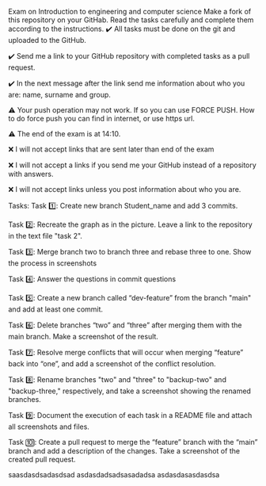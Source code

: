 Exam on Introduction to engineering and computer science
Make a fork of this repository on your GitHab. Read the tasks carefully and complete them according to the instructions.
✔️ All tasks must be done on the git and uploaded to the GitHub.

✔️ Send me a link to your GitHub repository with completed tasks as a pull request.

✔️ In the next message after the link send me information about who you are: name, surname and group.

⚠️ Your push operation may not work. If so you can use FORCE PUSH. How to do force push you can find in internet, or use https url.

⚠️ The end of the exam is at 14:10.

❌ I will not accept links that are sent later than end of the exam

❌ I will not accept a links if you send me your GitHub instead of a repository with answers.

❌ I will not accept links unless you post information about who you are.

Tasks:
Task 1️⃣: Create new branch Student_name and add 3 commits.

Task 2️⃣: Recreate the graph as in the picture. Leave a link to the repository in the text file "task 2".

Task 3️⃣: Merge branch two to branch three and rebase three to one. Show the process in screenshots

Task 4️⃣: Answer the questions in commit questions

Task 5️⃣: Create a new branch called “dev-feature” from the branch "main" and add at least one commit.

Task 6️⃣: Delete branches “two” and “three” after merging them with the main branch. Make a screenshot of the result.

Task 7️⃣: Resolve merge conflicts that will occur when merging “feature” back into “one”, and add a screenshot of the conflict resolution.

Task 8️⃣: Rename branches "two" and "three" to "backup-two" and "backup-three," respectively, and take a screenshot showing the renamed branches.

Task 9️⃣: Document the execution of each task in a README file and attach all screenshots and files.

Task 🔟: Create a pull request to merge the “feature” branch with the “main” branch and add a description of the changes. Take a screenshot of the created pull request.




saasdasdsadasdsad
asdasdadsadsasadadsa
asdasdasasdasdsa